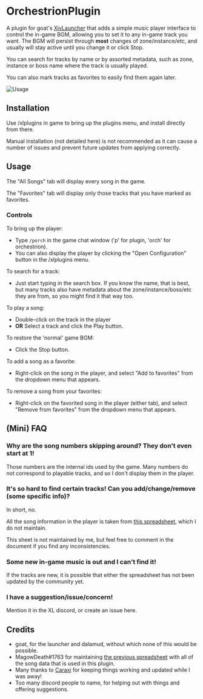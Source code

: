 # OrchestrionPlugin
A plugin for goat's [XivLauncher](https://github.com/goaaats/FFXIVQuickLauncher) that adds a simple music player interface to control the in-game BGM, allowing you to set it to any in-game track you want.  The BGM will persist through **most** changes of zone/instance/etc, and usually will stay active until you change it or click Stop.

You can search for tracks by name or by assorted metadata, such as zone, instance or boss name where the track is usually played.

You can also mark tracks as favorites to easily find them again later.

![Usage](https://github.com/ff-meli/OrchestrionPlugin/raw/master/gh/orch.gif)

## Installation
Use /xlplugins in game to bring up the plugins menu, and install directly from there.

Manual installation (not detailed here) is not recommended as it can cause a number of issues and prevent future updates from applying correctly.

## Usage
The "All Songs" tab will display every song in the game.

The "Favorites" tab will display only those tracks that you have marked as favorites.

### Controls
To bring up the player:
* Type `/porch` in the game chat window ('p' for plugin, 'orch' for orchestrion).
* You can also display the player by clicking the "Open Configuration" button in the /xlplugins menu.

To search for a track:
* Just start typing in the search box.  If you know the name, that is best, but many tracks also have metadata about the zone/instance/boss/etc they are from, so you might find it that way too.

To play a song:
* Double-click on the track in the player
* **OR** Select a track and click the Play button.

To restore the 'normal' game BGM:
* Click the Stop button.

To add a song as a favorite:
* Right-click on the song in the player, and select "Add to favorites" from the dropdown menu that appears.

To remove a song from your favorites:
* Right-click on the favorited song in the player (either tab), and select "Remove from favorites" from the dropdown menu that appears.

## (Mini) FAQ

### Why are the song numbers skipping around?  They don't even start at 1!
Those numbers are the internal ids used by the game.  Many numbers do not correspond to playable tracks, and so I don't display them in the player.

### It's so hard to find certain tracks!  Can you add/change/remove (some specific info)?
In short, no.

All the song information in the player is taken from [this spreadsheet](https://docs.google.com/spreadsheets/d/1gGNCu85sjd-4CDgqw-K5tefTe4HYuDK38LkRyvx_fEc), which I do not maintain.

This sheet is not maintained by me, but feel free to comment in the document if you find any inconsistencies.

### Some new in-game music is out and I can't find it!
If the tracks are new, it is possible that either the spreadsheet has not been updated by the community yet.

### I have a suggestion/issue/concern!
Mention it in the XL discord, or create an issue here.

## Credits
* goat, for the launcher and dalamud, without which none of this would be possible.
* MagowDeath#1763 for maintaining [the previous spreadsheet](https://docs.google.com/spreadsheets/d/14yjTMHYmuB1m5-aJO8CkMferRT9sNzgasYq02oJENWs/edit#gid=0) with all of the song data that is used in this plugin.
* Many thanks to [Caraxi](https://github.com/Caraxi/) for keeping things working and updated while I was away!
* Too many discord people to name, for helping out with things and offering suggestions.
